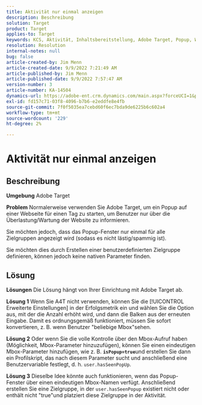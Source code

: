 ```yaml
---
title: Aktivität nur einmal anzeigen
description: Beschreibung
solution: Target
product: Target
applies-to: Target
keywords: KCS, Aktivität, Inhaltsbereitstellung, Adobe Target, Popup, Webseite, Anzeige, einmal
resolution: Resolution
internal-notes: null
bug: false
article-created-by: Jim Menn
article-created-date: 9/9/2022 7:21:49 AM
article-published-by: Jim Menn
article-published-date: 9/9/2022 7:57:47 AM
version-number: 3
article-number: KA-14504
dynamics-url: https://adobe-ent.crm.dynamics.com/main.aspx?forceUCI=1&pagetype=entityrecord&etn=knowledgearticle&id=da1c420f-1030-ed11-9db1-0022480866ad
exl-id: fd157c71-03f8-4096-b7b6-e2eddfe8e4fb
source-git-commit: 7f0f5035ea7cebd60f6ec7bda9de6225b6c602a4
workflow-type: tm+mt
source-wordcount: '229'
ht-degree: 2%

---
```


# Aktivität nur einmal anzeigen

## Beschreibung


<b>Umgebung</b>
Adobe Target

<b>Problem</b>
Normalerweise verwenden Sie Adobe Target, um ein Popup auf einer Webseite für einen Tag zu starten, um Benutzer nur über die Überlastung/Wartung der Website zu informieren.

Sie möchten jedoch, dass das Popup-Fenster nur einmal für alle Zielgruppen angezeigt wird (sodass es nicht lästig/spammig ist).

Sie möchten dies durch Erstellen einer benutzerdefinierten Zielgruppe definieren, können jedoch keine nativen Parameter finden.


## Lösung


<b>Lösungen</b>
Die Lösung hängt von Ihrer Einrichtung mit Adobe Target ab.

<b>Lösung 1</b>
Wenn Sie A4T nicht verwenden, können Sie die [!UICONTROL Erweiterte Einstellungen] in der Erfolgsmetrik ein und wählen Sie die Option aus, mit der die Anzahl erhöht wird, und dann die Balken aus der erneuten Eingabe. Damit es ordnungsgemäß funktioniert, müssen Sie sofort konvertieren, z. B. wenn Benutzer &quot;beliebige Mbox&quot;sehen.

<b>Lösung 2</b>
Oder wenn Sie die volle Kontrolle über den Mbox-Aufruf haben (Möglichkeit, Mbox-Parameter hinzuzufügen), können Sie einen eindeutigen Mbox-Parameter hinzufügen, wie z. B. <b>`isPopup=true`</b>und erstellen Sie dann ein Profilskript, das nach diesem Parameter sucht und anschließend eine Benutzervariable festlegt, d. h. `user.hasSeenPopUp`.

<b>Lösung 3</b>
Dieselbe Idee könnte auch funktionieren, wenn das Popup-Fenster über einen eindeutigen Mbox-Namen verfügt.
Anschließend erstellen Sie eine Zielgruppe, in der `user.hasSeenPopup` existiert nicht oder enthält nicht &quot;true&quot;und platziert diese Zielgruppe in der Aktivität.
